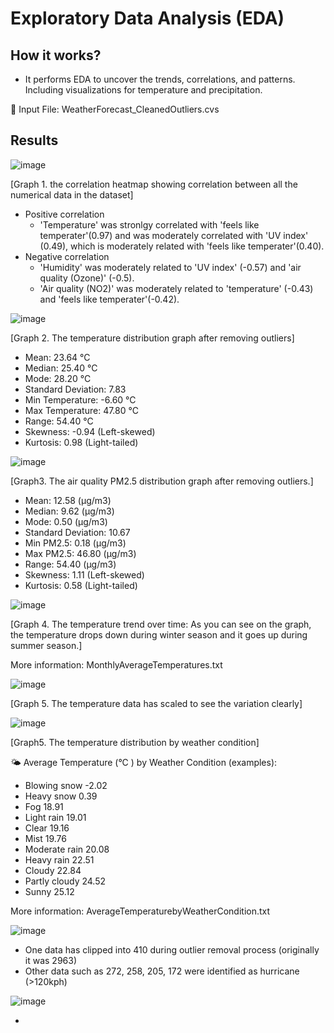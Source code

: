 # Exploratory Data Analysis (EDA)
## How it works?
* It performs EDA to uncover the trends, correlations, and patterns. Including visualizations for temperature and precipitation.

📂 Input File: WeatherForecast_CleanedOutliers.cvs 

## Results

![image](https://github.com/user-attachments/assets/554e7ac9-c762-4881-8193-a84348e389dd)

[Graph 1. the correlation heatmap showing correlation between all the numerical data in the dataset]
* Positive correlation
  * 'Temperature' was stronlgy correlated with 'feels like temperater'(0.97) and was moderately correlated with 'UV index' (0.49), which is moderately related with 'feels like temperater'(0.40). 
* Negative correlation
  * 'Humidity' was moderately related to 'UV index' (-0.57) and 'air quality (Ozone)' (-0.5).
  * 'Air quality (NO2)' was moderately related to 'temperature' (-0.43) and 'feels like temperater'(-0.42).

![image](https://github.com/user-attachments/assets/24044ca9-9916-4d73-a681-d4e40246cd3a)

[Graph 2. The temperature distribution graph after removing outliers]
* Mean: 23.64 °C
* Median: 25.40 °C
* Mode: 28.20 °C
* Standard Deviation: 7.83
* Min Temperature: -6.60 °C 
* Max Temperature: 47.80 °C
* Range: 54.40 °C
* Skewness: -0.94 (Left-skewed)
* Kurtosis: 0.98 (Light-tailed)

![image](https://github.com/user-attachments/assets/5d25c38e-3509-4eea-accf-d89739dde7e3)

[Graph3. The air quality PM2.5 distribution graph after removing outliers.]
* Mean: 12.58 (µg/m3)
* Median: 9.62 (µg/m3)
* Mode: 0.50 (µg/m3)
* Standard Deviation: 10.67
* Min PM2.5: 0.18 (µg/m3)
* Max PM2.5: 46.80 (µg/m3)
* Range: 54.40 (µg/m3)
* Skewness: 1.11 (Left-skewed)
* Kurtosis: 0.58 (Light-tailed)

![image](https://github.com/user-attachments/assets/1fa5d251-6343-4e21-bab1-6c9baf9b62f8)

[Graph 4. The temperature trend over time: As you can see on the graph, the temperature drops down during winter season and it goes up during summer season.]

More information: MonthlyAverageTemperatures.txt

![image](https://github.com/user-attachments/assets/28f4a9e3-dd5e-47dd-ac37-e01baff15f7b)

[Graph 5. The temperature data has scaled to see the variation clearly]

![image](https://github.com/user-attachments/assets/1031cfa6-5b41-4135-a941-d5bd9c5bb2da)

[Graph5. The temperature distribution by weather condition]

🌤️ Average Temperature (°C ) by Weather Condition (examples):
* Blowing snow                                   -2.02
* Heavy snow                                      0.39
* Fog                                            18.91
* Light rain                                     19.01
* Clear                                          19.16
* Mist                                           19.76
* Moderate rain                                  20.08
* Heavy rain                                     22.51
* Cloudy                                         22.84
* Partly cloudy                                  24.52
* Sunny                                          25.12

More information:  AverageTemperaturebyWeatherCondition.txt

![image](https://github.com/user-attachments/assets/d86383bb-6638-4113-9602-6c7323878491)

* One data has clipped into 410 during outlier removal process (originally it was 2963)
* Other data such as 272, 258, 205, 172 were identified as hurricane (>120kph)

![image](https://github.com/user-attachments/assets/d326eab6-4355-42ed-96e9-580e32bced88)

*
